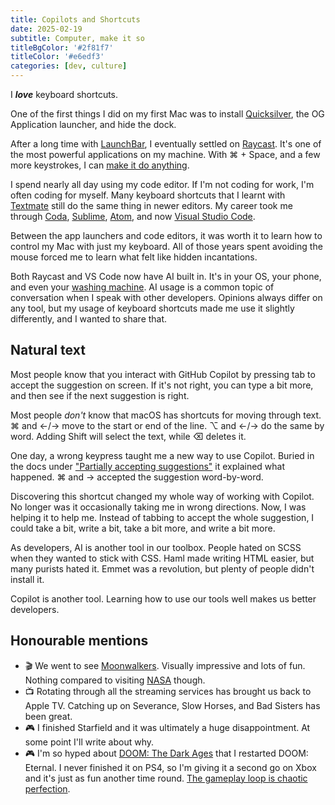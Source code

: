```yaml
---
title: Copilots and Shortcuts
date: 2025-02-19
subtitle: Computer, make it so
titleBgColor: '#2f81f7'
titleColor: '#e6edf3'
categories: [dev, culture]
---
```


I _**love**_ keyboard shortcuts.

One of the first things I did on my first Mac was to install [Quicksilver](https://qsapp.com/), the OG Application launcher, and hide the dock.

After a long time with [LaunchBar](https://obdev.at/products/launchbar/index.html), I eventually settled on [Raycast](https://www.raycast.com/). It's one of the most powerful applications on my machine. With &#8984; + Space, and a few more keystrokes, I can [make it do anything](https://www.raycast.com/store).

I spend nearly all day using my code editor. If I'm not coding for work, I'm often coding for myself. Many keyboard shortcuts that I learnt with [Textmate](https://macromates.com/) still do the same thing in newer editors. My career took me through [Coda](https://panic.com/coda/), [Sublime](https://www.sublimetext.com/), [Atom](https://atom-editor.cc/), and now [Visual Studio Code](https://code.visualstudio.com/).

Between the app launchers and code editors, it was worth it to learn how to control my Mac with just my keyboard. All of those years spent avoiding the mouse forced me to learn what felt like hidden incantations.

Both Raycast and VS Code now have AI built in. It's in your OS, your phone, and even your [washing machine](https://www.t3.com/news/i-tried-samsungs-new-ai-washing-machine-and-laundry-is-now-my-favourite-chore). AI usage is a common topic of conversation when I speak with other developers. Opinions always differ on any tool, but my usage of keyboard shortcuts made me use it slightly differently, and I wanted to share that.

## Natural text

Most people know that you interact with GitHub Copilot by pressing tab to accept the suggestion on screen. If it's not right, you can type a bit more, and then see if the next suggestion is right.

Most people _don't_ know that macOS has shortcuts for moving through text. &#8984; and &larr;/&rarr; move to the start or end of the line. &#8997; and &larr;/&rarr; do the same by word. Adding Shift will select the text, while &#9003; deletes it.

One day, a wrong keypress taught me a new way to use Copilot. Buried in the docs under ["Partially accepting suggestions"](https://code.visualstudio.com/docs/copilot/ai-powered-suggestions#_partially-accepting-suggestions) it explained what happened. &#8984; and &rarr; accepted the suggestion word-by-word.

Discovering this shortcut changed my whole way of working with Copilot. No longer was it occasionally taking me in wrong directions. Now, I was helping it to help me. Instead of tabbing to accept the whole suggestion, I could take a bit, write a bit, take a bit more, and write a bit more.

As developers, AI is another tool in our toolbox. People hated on SCSS when they wanted to stick with CSS. Haml made writing HTML easier, but many purists hated it. Emmet was a revolution, but plenty of people didn't install it.

Copilot is another tool. Learning how to use our tools well makes us better developers.

## Honourable mentions

- 🎬 We went to see [Moonwalkers](https://lightroom.uk/whats-on/the-moonwalkers/). Visually impressive and lots of fun. Nothing compared to visiting [NASA](/blog/kennedy-space-center) though.
- 📺 Rotating through all the streaming services has brought us back to Apple TV. Catching up on Severance, Slow Horses, and Bad Sisters has been great.
- 🎮 I finished Starfield and it was ultimately a huge disappointment. At some point I'll write about why.
- 🎮 I'm so hyped about [DOOM: The Dark Ages](https://www.youtube.com/watch?v=4tk8lkmYGWQ) that I restarted DOOM: Eternal. I never finished it on PS4, so I'm giving it a second go on Xbox and it's just as fun another time round. [The gameplay loop is chaotic perfection](https://www.youtube.com/watch?v=I9ZsFT_eqXY).
